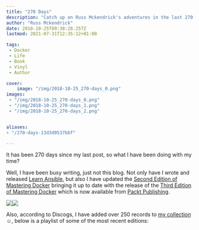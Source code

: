 ```yaml
---
title: "270 Days"
description: "Catch up on Russ Mckendrick's adventures in the last 270 days! From book writing to vinyl collecting"
author: "Russ Mckendrick"
date: 2018-10-25T09:38:28.257Z
lastmod: 2021-07-31T12:35:12+01:00

tags:
 - Docker
 - Life
 - Book
 - Vinyl
 - Author

cover:
    image: "/img/2018-10-25_270-days_0.png" 
images:
 - "/img/2018-10-25_270-days_0.png"
 - "/img/2018-10-25_270-days_1.png"
 - "/img/2018-10-25_270-days_2.png"


aliases:
- "/270-days-13d3d0537bbf"

---
```


It has been 270 days since my last post, so what I have been doing with my time?

Well, I have been busy writing, just not this blog. Not only have I wrote and released [Learn Ansible](https://www.packtpub.com/virtualization-and-cloud/learn-ansible/), but also I have updated the [Second Edition of Mastering Docker](https://www.packtpub.com/virtualization-and-cloud/mastering-docker-second-edition/) bringing it up to date with the release of the [Third Edition of Mastering Docker](https://www.packtpub.com/virtualization-and-cloud/mastering-docker-third-edition/) which is now available from [Packt Publishing](https://packtpub.com).

![](/img/2018-10-25_270-days_1.png)![](/img/2018-10-25_270-days_2.png)

Also, according to Discogs, I have added over 250 records to [my collection](https://www.discogs.com/user/russmck/collection/covers?page=1&limit=100&layout=big&sort_by=added) ☺️, below is a playlist of some of the most recent editions:
